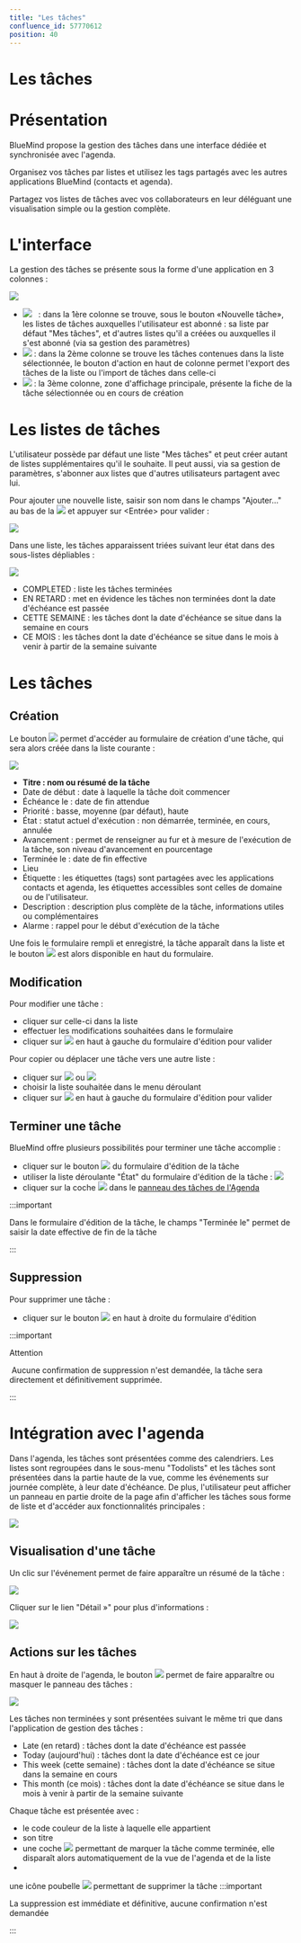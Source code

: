 ```yaml
---
title: "Les tâches"
confluence_id: 57770612
position: 40
---
```

# Les tâches


# Présentation

BlueMind propose la gestion des tâches dans une interface dédiée et synchronisée avec l'agenda.

Organisez vos tâches par listes et utilisez les tags partagés avec les autres applications BlueMind (contacts et agenda).

Partagez vos listes de tâches avec vos collaborateurs en leur déléguant une visualisation simple ou la gestion complète.


# L'interface

La gestion des tâches se présente sous la forme d'une application en 3 colonnes :

![](../../attachments/57770612/57770649.png)

- ![](../../attachments/57769989/69896475.png)   : dans la 1ère colonne se trouve, sous le bouton «Nouvelle tâche», les listes de tâches auxquelles l'utilisateur est abonné : sa liste par défaut "Mes tâches", et d'autres listes qu'il a créées ou auxquelles il s'est abonné (via sa gestion des paramètres)
- ![](../../attachments/57769989/69896474.png) : dans la 2ème colonne se trouve les tâches contenues dans la liste sélectionnée, le bouton d'action en haut de colonne permet l'export des tâches de la liste ou l'import de tâches dans celle-ci
- ![](../../attachments/57769989/69896473.png) : la 3ème colonne, zone d'affichage principale, présente la fiche de la tâche sélectionnée ou en cours de création


# Les listes de tâches

L'utilisateur possède par défaut une liste "Mes tâches" et peut créer autant de listes supplémentaires qu'il le souhaite. Il peut aussi, via sa gestion de paramètres, s'abonner aux listes que d'autres utilisateurs partagent avec lui.

Pour ajouter une nouvelle liste, saisir son nom dans le champs "Ajouter..." au bas de la ![](../../attachments/57769989/69896475.png) et appuyer sur &lt;Entrée> pour valider :

![](../../attachments/57770612/57770647.png)

Dans une liste, les tâches apparaissent triées suivant leur état dans des sous-listes dépliables :

![](../../attachments/57770612/57770641.png)

- COMPLETED : liste les tâches terminées
- EN RETARD : met en évidence les tâches non terminées dont la date d'échéance est passée
- CETTE SEMAINE : les tâches dont la date d'échéance se situe dans la semaine en cours
- CE MOIS : les tâches dont la date d'échéance se situe dans le mois à venir à partir de la semaine suivante


# Les tâches

## Création

Le bouton ![](../../attachments/57770612/57770645.png) permet d'accéder au formulaire de création d'une tâche, qui sera alors créée dans la liste courante :

![](../../attachments/57770612/57770643.png)

- **Titre : nom ou résumé de la tâche**
- Date de début : date à laquelle la tâche doit commencer
- Échéance le : date de fin attendue
- Priorité : basse, moyenne (par défaut), haute
- État : statut actuel d'exécution : non démarrée, terminée, en cours, annulée
- Avancement : permet de renseigner au fur et à mesure de l'exécution de la tâche, son niveau d'avancement en pourcentage
- Terminée le : date de fin effective
- Lieu
- Étiquette : les étiquettes (tags) sont partagées avec les applications contacts et agenda, les étiquettes accessibles sont celles de domaine ou de l'utilisateur.
- Description : description plus complète de la tâche, informations utiles ou complémentaires
- Alarme : rappel pour le début d'exécution de la tâche


Une fois le formulaire rempli et enregistré, la tâche apparaît dans la liste et le bouton ![](../../attachments/57770612/57770639.png) est alors disponible en haut du formulaire.

## Modification

Pour modifier une tâche :

- cliquer sur celle-ci dans la liste
- effectuer les modifications souhaitées dans le formulaire
- cliquer sur ![](../../attachments/57770612/57770619.png) en haut à gauche du formulaire d'édition pour valider


Pour copier ou déplacer une tâche vers une autre liste :

- cliquer sur ![](../../attachments/57770612/57770629.png) ou ![](../../attachments/57770612/57770627.png)
- choisir la liste souhaitée dans le menu déroulant
- cliquer sur ![](../../attachments/57770612/57770619.png) en haut à gauche du formulaire d'édition pour valider


## Terminer une tâche

BlueMind offre plusieurs possibilités pour terminer une tâche accomplie :

- cliquer sur le bouton ![](../../attachments/57770612/57770617.png) du formulaire d'édition de la tâche
- utiliser la liste déroulante "État" du formulaire d'édition de la tâche : ![](../../attachments/57770612/57770616.png)
- cliquer sur la coche ![](../../attachments/57770612/57770614.png) dans le [panneau des tâches de l'Agenda](#Lestaches-actions-taches)

:::important

Dans le formulaire d'édition de la tâche, le champs "Terminée le" permet de saisir la date effective de fin de la tâche

:::


## Suppression

Pour supprimer une tâche :

- cliquer sur le bouton ![](../../attachments/57770612/57770625.png) en haut à droite du formulaire d'édition

:::important

Attention

 Aucune confirmation de suppression n'est demandée, la tâche sera directement et définitivement supprimée.

:::

# Intégration avec l'agenda

Dans l'agenda, les tâches sont présentées comme des calendriers. Les listes sont regroupées dans le sous-menu "Todolists" et les tâches sont présentées dans la partie haute de la vue, comme les événements sur journée complète, à leur date d'échéance. De plus, l'utilisateur peut afficher un panneau en partie droite de la page afin d'afficher les tâches sous forme de liste et d'accéder aux fonctionnalités principales :

![](../../attachments/57770612/57770637.png)

## Visualisation d'une tâche

Un clic sur l'événement permet de faire apparaître un résumé de la tâche :

![](../../attachments/57770612/57770635.png)

Cliquer sur le lien "Détail »" pour plus d'informations :

![](../../attachments/57770612/57770633.png)

## Actions sur les tâches

En haut à droite de l'agenda, le bouton ![](../../attachments/57770612/57770623.png) permet de faire apparaître ou masquer le panneau des tâches :

![](../../attachments/57770612/57770621.png)

Les tâches non terminées y sont présentées suivant le même tri que dans l'application de gestion des tâches :

- Late (en retard) : tâches dont la date d'échéance est passée
- Today (aujourd'hui) : tâches dont la date d'échéance est ce jour
- This week (cette semaine) : tâches dont la date d'échéance se situe dans la semaine en cours
- This month (ce mois) : tâches dont la date d'échéance se situe dans le mois à venir à partir de la semaine suivante


Chaque tâche est présentée avec :

- le code couleur de la liste à laquelle elle appartient
- son titre
- une coche ![](../../attachments/57770612/57770614.png) permettant de marquer la tâche comme terminée, elle disparaît alors automatiquement de la vue de l'agenda et de la liste
- 
une icône poubelle ![](../../attachments/57770612/57770613.png) permettant de supprimer la tâche
:::important

La suppression est immédiate et définitive, aucune confirmation n'est demandée

:::


